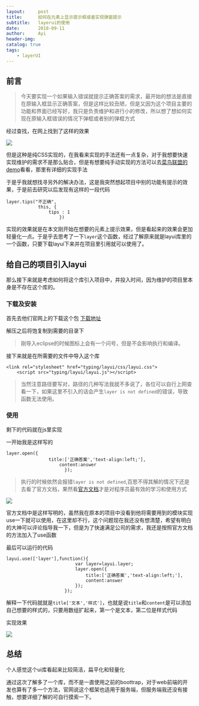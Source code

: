 ```yaml
---
layout:     post
title:      如何在元素上显示提示框或者实现弹窗提示
subtitle:   layerui的使用
date:       2018-09-11
author:     Ayi
header-img: 
catalog: true
tags:
    - layerUI
---
```


## 前言

>今天要实现一个如果输入错误就提示正确答案的需求，最开始的想法是直接在原输入框显示正确答案，但是这样比较丑陋，但是又因为这个项目主要的功能和界面已经写好，我只是负责维护和进行小的修改，所以想了想如何实现在原输入框错误的情况下弹框或者别的弹框方式

经过查找，在网上找到了这样的效果

![](https://img-blog.csdn.net/20180724100821418?watermark/2/text/aHR0cHM6Ly9ibG9nLmNzZG4ubmV0L3dlaXhpbl80MTA0MTM3OQ==/font/5a6L5L2T/fontsize/400/fill/I0JBQkFCMA==/dissolve/70)

但是这种是纯CSS实现的，在我看来实现的手法还有一点复杂，对于我想要快速实现维护的需求不是那么贴合，但是有想要纯手动实现的方法可以去[菜鸟联盟的demo](https://c.runoob.com/codedemo/2747)看看，那里有详细的实现手法

于是乎我就想找寻另外的解决办法，这是我突然想起项目中别的功能有提示的效果，于是前去研究以后发现有这样的一段代码

```
layer.tips("不正确",
			this, {
				tips : 1
					})

```
实现的效果就是在本文刚开始在想要的元素上提示效果，但是看起来的效果会更加轻量化一点。于是乎去思考了一下`layer`这个函数，经过了解原来就是layui库里的一个函数，只要下载layui下来并在项目里引用就可以使用了。

## 给自己的项目引入layui

那么接下来就是考虑如何将这个库引入项目中，并投入时间，因为维护的项目里本身是不存在这个库的。

### 下载及安装

首先去他们官网上的下载这个包   [下载地址](http://www.layui.com/)

解压之后将饱复制到需要的目录下

[](https://img-blog.csdn.net/20180724102438539?watermark/2/text/aHR0cHM6Ly9ibG9nLmNzZG4ubmV0L3dlaXhpbl80MTA0MTM3OQ==/font/5a6L5L2T/fontsize/400/fill/I0JBQkFCMA==/dissolve/70)

>刚导入eclipse的时候图标上会有一个问号，但是不会影响执行和编译。

接下来就是在所需要的文件中导入这个库

```
<link rel="stylesheet" href="typing/layui/css/layui.css">
    <script src="typing/layui/layui.js"></script>

```

>当然注意路径要写对，路径的几种写法我就不多说了，各位可以自行上网查看一下，如果这里不引入的话会产生`layer is not defined`的错误，导致函数无法使用。

### 使用

剩下的代码就在js里实现

一开始我是这样写的

```
layer.open({
			    title:['正确答案','text-align:left;'],
			    	content:answer
			    	  });

```

>执行的时候依然会报错`layer is not defined`,百思不得其解的情况下还是去看了官方文档，果然看[官方文档](http://www.layui.com/doc/base/faq.html)才是对程序员最有效的学习和使用方式

![](https://img-blog.csdn.net/20180724103338349?watermark/2/text/aHR0cHM6Ly9ibG9nLmNzZG4ubmV0L3dlaXhpbl80MTA0MTM3OQ==/font/5a6L5L2T/fontsize/400/fill/I0JBQkFCMA==/dissolve/70)

官方文档中是这样写明的，虽然我在原本的项目中没看到他将需要用到的模块实现use一下就可以使用，在这里却不行，这个问题现在我还没有想清楚，希望有明白的大神可以评论指导我一下，但是为了快速满足公司的需求，我还是按照官方文档的方法加入了use函数

最后可以运行的代码

```
layui.use(['layer'],function(){
			    		  var layer=layui.layer;
			    		  layer.open({
			    			  title:['正确答案','text-align:left;'],
			    			  content:answer
			    		  });
			    	  });

```

解释一下代码就就是`title['文本','样式']`，也就是说`title`和`content`是可以添加自己想要的样式的，只要用数组扩起来，第一个是文本，第二位是样式代码

实现效果

![](https://img-blog.csdn.net/20180724103711842?watermark/2/text/aHR0cHM6Ly9ibG9nLmNzZG4ubmV0L3dlaXhpbl80MTA0MTM3OQ==/font/5a6L5L2T/fontsize/400/fill/I0JBQkFCMA==/dissolve/70)

## 总结

个人感觉这个ui库看起来比较简洁，扁平化和轻量化

通过这次了解多了一个库，而不是一直使用之前的boottrap，对于web前端的开发也算有了多一个方法，官网说这个框架也适用于服务端，但服务端我还没有接触，想要详细了解的可自行摸索一下。